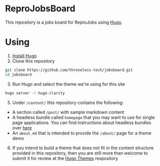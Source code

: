 # ReproJobsBoard

This repository is a jobs board for ReproJobs using [Hugo](https://gohugo.io/).

# Using

1. [Install Hugo](https://gohugo.io/overview/installing/)
2. Clone this repository
```bash
git clone https://github.com/throneless-tech/jobsboard.git
cd jobsboard
```
3. Run Hugo and select the theme we're using for this site
```bash
hugo server -t hugo-clarity
```
5. Under `/content/` this repository contains the following:
- A section called `/post/` with sample markdown content
- A headless bundle called `homepage` that you may want to use for single page applications. You can find instructions about headless bundles over [here](https://gohugo.io/content-management/page-bundles/#headless-bundle)
- An `about.md` that is intended to provide the `/about/` page for a theme demo
6. If you intend to build a theme that does not fit in the content structure provided in this repository, then you are still more than welcome to submit it for review at the [Hugo Themes](https://github.com/gohugoio/hugoThemes/issues) respository
